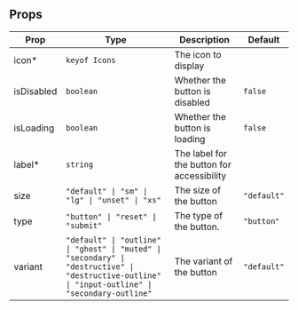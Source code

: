 <!-- This file is automatically generated, do not edit manually. -->

<script setup>
import AppIconButtonPlayground from './AppIconButtonPlayground.vue'
</script>

<AppIconButtonPlayground />

## Props

| Prop | Type | Description | Default |
| ---- | ---- | ----------- | ------- |
| icon* | `keyof Icons` | The icon to display |  |
| isDisabled | `boolean` | Whether the button is disabled | `false` |
| isLoading | `boolean` | Whether the button is loading | `false` |
| label* | `string` | The label for the button for accessibility |  |
| size | `"default" \| "sm" \| "lg" \| "unset" \| "xs"` | The size of the button | `"default"` |
| type | `"button" \| "reset" \| "submit"` | The type of the button. | `"button"` |
| variant | `"default" \| "outline" \| "ghost" \| "muted" \| "secondary" \| "destructive" \| "destructive-outline" \| "input-outline" \| "secondary-outline"` | The variant of the button | `"default"` |

